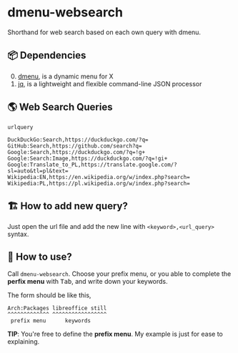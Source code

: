 # dmenu-websearch

Shorthand for web search based on each own query with dmenu.

## 📦 Dependencies

0. [dmenu](https://tools.suckless.org/dmenu), is a dynamic menu for X
1. [jq](https://github.com/stedolan/jq), is a lightweight and flexible command-line JSON processor

## 🌎 Web Search Queries

`urlquery`

```
DuckDuckGo:Search,https://duckduckgo.com/?q=
GitHub:Search,https://github.com/search?q=
Google:Search,https://duckduckgo.com/?q=!g+
Google:Search:Image,https://duckduckgo.com/?q=!gi+
Google:Translate_to_PL,https://translate.google.com/?sl=auto&tl=pl&text=
Wikipedia:EN,https://en.wikipedia.org/w/index.php?search=
Wikipedia:PL,https://pl.wikipedia.org/w/index.php?search=
```

## 🏗️ How to add new query?

Just open the url file and add the new line with `<keyword>,<url_query>` syntax.

## 🍱 How to use?

Call `dmenu-websearch`. Choose your prefix menu, or you able to complete the **perfix menu** with <kbd>Tab</kbd>, and write down your keywords.

The form should be like this,

```
Arch:Packages libreoffice still
^^^^^^^^^^^^^ ^^^^^^^^^^^^^^^^^
 prefix menu      keywords
```

**TIP**: You're free to define the **prefix menu**. My example is just for ease to explaining.

